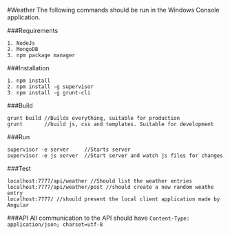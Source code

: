 #Weather
The following commands should be run in the Windows Console application.

###Requirements
```
1. NodeJs
2. MongoDB
3. npm package manager  
```

###Installation
```
1. npm install
2. npm install -g supervisor
3. npm install -g grunt-cli
```


###Build
```
grunt build //Builds everything, suitable for production
grunt 		//build js, css and templates. Suitable for development
```

###Run
```
supervisor -e server  	 //Starts server
supervisor -e js server  //Start server and watch js files for changes
```

###Test
```
localhost:7777/api/weather //Should list the weather entries
localhost:7777/api/weather/post //should create a new random weathe entry
localhost:7777/ //should present the local client application made by Angular
```

###API
All communication to the API should have `Content-Type: application/json; charset=utf-8`
